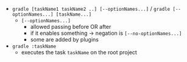 * `gradle [taskName1 taskName2 ..] [--optionNames...]` / `gradle [--optionNames...] [taskName...]`
  * `[--optionNames...]`
    * allowed passing before OR after
    * if it enables something → negation is `[--no-optionNames...]`
    * some are added by plugins
* `gradle :taskName`
  * executes the task `taskName` on the root project
